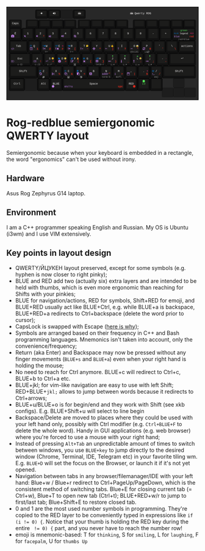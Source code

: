 ![layout](img/black.png)

# Rog-redblue semiergonomic QWERTY layout

Semiergonomic because when your keyboard is embedded in a rectangle, the word "ergonomics" can't be used without irony.

## Hardware

Asus Rog Zephyrus G14 laptop.

## Environment
I am a C++ programmer speaking English and Russian. My OS is Ubuntu (i3wm) and I use VIM extensively.

## Key points in layout design
- QWERTY/ЙЦУКЕН layout preserved, except for some symbols (e.g. hyphen is now closer to right pinky);
- BLUE and RED add two (actually six) extra layers and are intended to be held with thumbs, which is even more ergonomic than reaching for Shifts with your pinkies;
- BLUE for navigation/actions, RED for symbols, Shift+RED for emoji, and BLUE+RED usually act like BLUE+Ctrl, e.g. while BLUE+a is backspace, BLUE+RED+a redirects to Ctrl+backspace (delete the word prior to cursor);
- CapsLock is swapped with Escape ([here is why](https://vim.fandom.com/wiki/Avoid_the_escape_key));
- Symbols are arranged based on their frequency in C++ and Bash programming languages. Mnemonics isn't taken into account, only the convenience/frequency;
- Return (aka Enter) and Backspace may now be pressed without any finger movements (`BLUE+s` and `BLUE+a`) even when your right hand is holding the mouse;
- No need to reach for Ctrl anymore. BLUE+c will redirect to Ctrl+c, BLUE+b to Ctrl+a etc.
- BLUE+jkl; for vim-like navigation are easy to use with left Shift; RED+BLUE+`jkl;` allows to jump between words because it redirects to Ctrl+arrows;
- BLUE+u/BLUE+o is for begin/end and they work with Shift (see xkb configs). E.g. BLUE+Shift+u will select to line begin
- Backspace/Delete are moved to places where they could be used with your left hand only, possibly with Ctrl modifier (e.g. `Ctrl+BLUE+F` to delete the whole word). Handy in GUI applications (e.g. web browser) where you're forced to use a mouse with your right hand;
- Instead of pressing `Alt+Tab` an unpredictable amount of times to switch between windows, you use `BLUE+key` to jump directly to the desired window (Chrome, Terminal, IDE, Telegram etc) in your favorite tiling wm. E.g. `BLUE+D` will set the focus on the Browser, or launch it if it's not yet opened.
- Navigation between tabs in any browser/filemanager/IDE with your left hand: Blue+w / Blue+r redirect to Ctrl+PageUp/PageDown, which is the consistent method of switching tabs. Blue+E for closing current tab (= Ctrl+w), Blue+T to open new tab (Ctrl+t); BLUE+RED+w/r to jump to first/last tab; Blue+Shift+E to restore closed tab.
- 0 and 1 are the most used number symbols in programming. They're copied to the RED layer to be conveniently typed in expressions like `if (i != 0) {`. Notice that your thumb is holding the RED key during the entire ` != 0) {` part, and you never have to reach the number row!
- emoji is mnemonic-based: T for `thinking`, S for `smiling`, L for `laughing`, F for `facepalm`, U for `thumbs Up`
